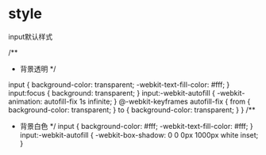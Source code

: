 # style
input默认样式

/**
* 背景透明
*/

input {
  background-color: transparent;
  -webkit-text-fill-color: #fff;
}
input:focus {
  background: transparent;
}
input:-webkit-autofill {
  -webkit-animation: autofill-fix 1s infinite;
}
@-webkit-keyframes autofill-fix {
  from {
    background-color: transparent;
  }
  to {
    background-color: transparent;
  }
}
/**
* 背景白色
*/
input {
  background-color: #fff;
  -webkit-text-fill-color: #fff;
}
input:-webkit-autofill { 
  -webkit-box-shadow: 0 0 0px 1000px white inset; 
}
